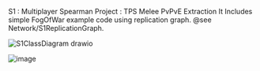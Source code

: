 S1 : Multiplayer Spearman Project : TPS Melee PvPvE Extraction
It Includes simple FogOfWar example code using replication graph. @see Network/S1ReplicationGraph.

![S1ClassDiagram drawio](https://github.com/user-attachments/assets/b2be46f3-d911-4fc3-a7b2-7a2282753b5b)

![image](https://github.com/user-attachments/assets/1a16e2b8-ab91-480c-ae0d-d42b612b563f)

